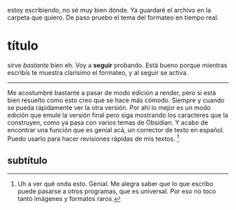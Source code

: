 estoy escribiendo, no sé muy bien dónde. Ya guardaré el archivo en la carpeta que quiero. De paso pruebo el tema del formateo en tiempo real.

# título

sirve *bastante* bien eh. Voy a **seguir** probando.  Está bueno porque mientras escribís te muestra clarísimo el formateo, y al seguir se activa.

---

Me acostumbré bastante a pasar de modo edición a render, pero si está bien resuelto como esto creo que se hace más cómodo. Siempre y cuando se pueda rápidamente ver la otra versión. Por ahí lo mejor es un modo edición que emule la versión final pero siga mostrando los caracteres que la construyen, como ya pasa con varios temas de Obsidian. Y acabo de encontrar una función que es genial acá, un corrector de texto en español. Puedo usarlo para hacer revisiones rápidas de mis textos. [^1]

## subtítulo

[^1]: Uh a ver qué onda esto. Genial. Me alegra saber que lo que escribo puede pasarse a otros programas, que es universal. Por eso no toco tanto imágenes y formatos raros.
